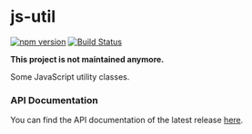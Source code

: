 # js-util

[![npm version](https://badge.fury.io/js/%40ignavia%2Futil.svg)](https://badge.fury.io/js/%40ignavia%2Futil) [![Build Status](https://travis-ci.org/Ignavia/js-util.svg?branch=master)](https://travis-ci.org/Ignavia/js-util)

**This project is not maintained anymore.**

Some JavaScript utility classes.

### API Documentation

You can find the API documentation of the latest release [here](http://ignavia.github.io/js-util).
